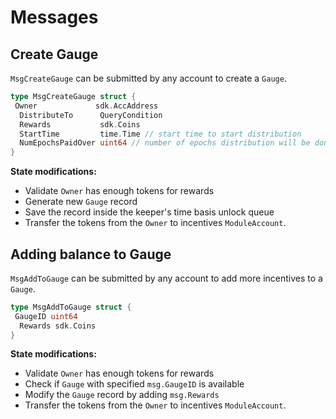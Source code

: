 <!--
order: 3
-->

# Messages

## Create Gauge

`MsgCreateGauge` can be submitted by any account to create a `Gauge`.

```go
type MsgCreateGauge struct {
 Owner             sdk.AccAddress
  DistributeTo      QueryCondition
  Rewards           sdk.Coins
  StartTime         time.Time // start time to start distribution
  NumEpochsPaidOver uint64 // number of epochs distribution will be done
}
```

**State modifications:**

- Validate `Owner` has enough tokens for rewards
- Generate new `Gauge` record
- Save the record inside the keeper's time basis unlock queue
- Transfer the tokens from the `Owner` to incentives `ModuleAccount`.

## Adding balance to Gauge

`MsgAddToGauge` can be submitted by any account to add more incentives to a `Gauge`.

```go
type MsgAddToGauge struct {
 GaugeID uint64
  Rewards sdk.Coins
}
```

**State modifications:**

- Validate `Owner` has enough tokens for rewards
- Check if `Gauge` with specified `msg.GaugeID` is available
- Modify the `Gauge` record by adding `msg.Rewards`
- Transfer the tokens from the `Owner` to incentives `ModuleAccount`.
